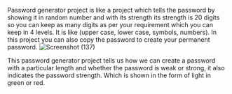 Password generator project is like a project which tells the password by showing it in random number and with its strength its strength is 20 digits
so you can keep as many digits as per your requirement which you can keep in 4 levels. 
It is like (upper case, lower case, symbols, numbers). In this project you can also copy the password to create your permanent password.
![Screenshot (137)](https://github.com/user-attachments/assets/a78dfd06-1048-42a2-ad5d-3d1062700d69)

This password generator project tells us how we can create a password with a particular length and whether the password is weak or strong,
it also indicates the password strength. Which is shown in the form of light in green or red.
